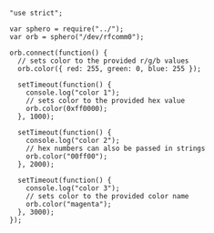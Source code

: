     "use strict";

    var sphero = require("../");
    var orb = sphero("/dev/rfcomm0");

    orb.connect(function() {
      // sets color to the provided r/g/b values
      orb.color({ red: 255, green: 0, blue: 255 });

      setTimeout(function() {
        console.log("color 1");
        // sets color to the provided hex value
        orb.color(0xff0000);
      }, 1000);

      setTimeout(function() {
        console.log("color 2");
        // hex numbers can also be passed in strings
        orb.color("00ff00");
      }, 2000);

      setTimeout(function() {
        console.log("color 3");
        // sets color to the provided color name
        orb.color("magenta");
      }, 3000);
    });
